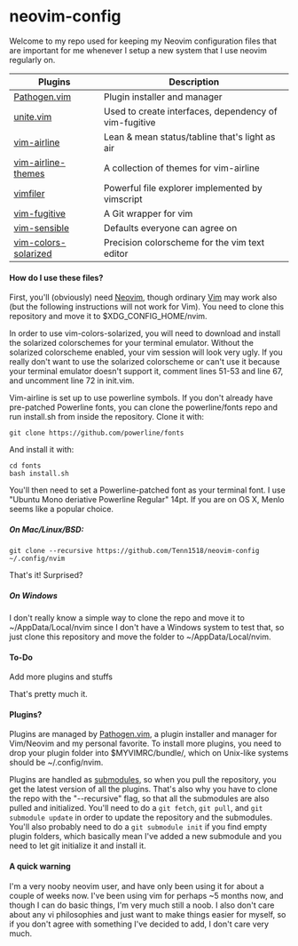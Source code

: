 # **neovim-config**

Welcome to my repo used for keeping my Neovim configuration files that are important for me whenever I setup a new system that I use neovim regularly on.

 Plugins | Description
 ------- | -----------
 [Pathogen.vim](https://github.com/tpope/vim-pathogen) | Plugin installer and manager
 [unite.vim](https://github.com/https://github.com/Shougo/unite.vim) | Used to create interfaces, dependency of vim-fugitive
 [vim-airline](https://github.com/vim-airline/vim-airline) | Lean & mean status/tabline that's light as air
 [vim-airline-themes](https://github.com/vim-airline/vim-airline-themes) | A collection of themes for vim-airline
 [vimfiler](https://github.com/Shougo/vimfiler.vim) | Powerful file explorer implemented by vimscript
 [vim-fugitive](https://github.com/tpope/vim-fugitive) | A Git wrapper for vim
 [vim-sensible](https://github.com/tpope/vim-sensible) | Defaults everyone can agree on
 [vim-colors-solarized](https://github.com/altercation/vim-colors-solarized) | Precision colorscheme for the vim text editor

#### How do I use these files?
First, you'll (obviously) need [Neovim](https://github.com/neovim/neovim), though ordinary [Vim](https://github.com/vim/vim) may work also (but the following instructions will not work for Vim). You need to clone this repository and move it to $XDG_CONFIG_HOME/nvim.

In order to use vim-colors-solarized, you will need to download and install the solarized colorschemes for your terminal emulator. Without the solarized colorscheme enabled, your vim session will look very ugly. If you really don't want to use the solarized colorscheme or can't use it because your terminal emulator doesn't support it, comment lines 51-53 and line 67, and uncomment line 72 in init.vim.


Vim-airline is set up to use powerline symbols. If you don't already have pre-patched Powerline fonts, you can clone the powerline/fonts repo and run install.sh from inside the repository. Clone it with:
```
git clone https://github.com/powerline/fonts
```
And install it with:
```
cd fonts
bash install.sh
```
You'll then need to set a Powerline-patched font as your terminal font. I use "Ubuntu Mono deriative Powerline Regular" 14pt. If you are on OS X, Menlo seems like a popular choice.

##### On Mac/Linux/BSD:
```
git clone --recursive https://github.com/Tenn1518/neovim-config ~/.config/nvim
```
That's it! Surprised?

##### On Windows
I don't really know a simple way to clone the repo and move it to ~/AppData/Local/nvim since I don't have a Windows system to test that, so just clone this repository and move the folder to ~/AppData/Local/nvim.

#### To-Do
Add more plugins and stuffs

That's pretty much it.

#### Plugins?
Plugins are managed by [Pathogen.vim](https://github.com/tpope/vim-pathogen), a plugin installer and manager for Vim/Neovim and my personal favorite. To install more plugins, you need to drop your plugin folder into $MYVIMRC/bundle/, which on Unix-like systems should be ~/.config/nvim. 

Plugins are handled as [submodules](https://www.git-scm.com/book/en/v2/Git-Tools-Submodules), so when you pull the repository, you get the latest version of all the plugins. That's also why you have to clone the repo with the "--recursive" flag, so that all the submodules are also pulled and initialized. You'll need to do a `git fetch`, `git pull`, and `git submodule update` in order to update the repository and the submodules. You'll also probably need to do a `git submodule init` if you find empty plugin folders, which basically mean I've added a new submodule and you need to let git initialize it and install it.

#### A quick warning

I'm a very nooby neovim user, and have only been using it for about a couple of weeks now. I've been using vim for perhaps ~5 months now, and though I can do basic things, I'm very much still a noob. I also don't care about any vi philosophies and just want to make things easier for myself, so if you don't agree with something I've decided to add, I don't care very much.
